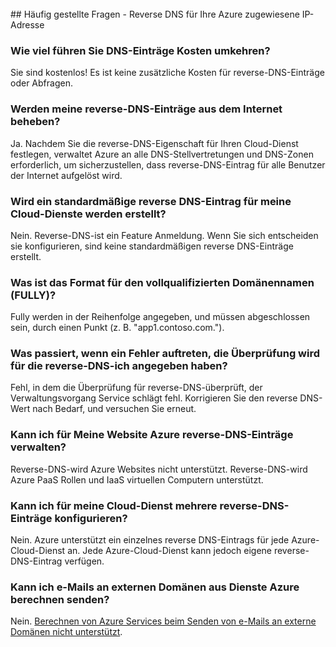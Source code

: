 <BR> 
## <a name="faq---reverse-dns-for-your-azure-assigned-ip-address"></a>Häufig gestellte Fragen - Reverse DNS für Ihre Azure zugewiesene IP-Adresse

### <a name="how-much-do-reverse-dns-records-cost"></a>Wie viel führen Sie DNS-Einträge Kosten umkehren?
Sie sind kostenlos!  Es ist keine zusätzliche Kosten für reverse-DNS-Einträge oder Abfragen.

### <a name="will-my-reverse-dns-records-resolve-from-the-internet"></a>Werden meine reverse-DNS-Einträge aus dem Internet beheben?
Ja. Nachdem Sie die reverse-DNS-Eigenschaft für Ihren Cloud-Dienst festlegen, verwaltet Azure an alle DNS-Stellvertretungen und DNS-Zonen erforderlich, um sicherzustellen, dass reverse-DNS-Eintrag für alle Benutzer der Internet aufgelöst wird.

### <a name="will-a-default-reverse-dns-record-be-created-for-my-cloud-services"></a>Wird ein standardmäßige reverse DNS-Eintrag für meine Cloud-Dienste werden erstellt?
Nein. Reverse-DNS-ist ein Feature Anmeldung. Wenn Sie sich entscheiden sie konfigurieren, sind keine standardmäßigen reverse DNS-Einträge erstellt.

### <a name="what-is-the-format-for-the-fully-qualified-domain-name-fqdn"></a>Was ist das Format für den vollqualifizierten Domänennamen (FULLY)?
Fully werden in der Reihenfolge angegeben, und müssen abgeschlossen sein, durch einen Punkt (z. B. "app1.contoso.com.").

### <a name="what-happens-if-the-validation-checks-for-the-reverse-dns-ive-specified-fail"></a>Was passiert, wenn ein Fehler auftreten, die Überprüfung wird für die reverse-DNS-ich angegeben haben?
Fehl, in dem die Überprüfung für reverse-DNS-überprüft, der Verwaltungsvorgang Service schlägt fehl. Korrigieren Sie den reverse DNS-Wert nach Bedarf, und versuchen Sie erneut.

### <a name="can-i-manage-reverse-dns-for-my-azure-website"></a>Kann ich für Meine Website Azure reverse-DNS-Einträge verwalten?
Reverse-DNS-wird Azure Websites nicht unterstützt. Reverse-DNS-wird Azure PaaS Rollen und IaaS virtuellen Computern unterstützt.

### <a name="can-i-configure-multiple-reverse-dns-records-for-my-cloud-service"></a>Kann ich für meine Cloud-Dienst mehrere reverse-DNS-Einträge konfigurieren?
Nein. Azure unterstützt ein einzelnes reverse DNS-Eintrags für jede Azure-Cloud-Dienst an. Jede Azure-Cloud-Dienst kann jedoch eigene reverse-DNS-Eintrag verfügen.

### <a name="can-i-send-emails-to-external-domains-from-my-azure-compute-services"></a>Kann ich e-Mails an externen Domänen aus Dienste Azure berechnen senden?
Nein. [Berechnen von Azure Services beim Senden von e-Mails an externe Domänen nicht unterstützt](https://blogs.msdn.microsoft.com/mast/2016/04/04/sending-e-mail-from-azure-compute-resource-to-external-domains/).
